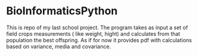 # BioInformaticsPython
This is repo of my last school project. The program takes as input a set of field crops measurements ( like weight, hight) and calculates from that population the best offspring. As if for now it provides pdf with calculations based on variance, media and covariance. 

